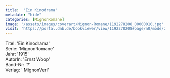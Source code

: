 ```yaml
---
title:  'Ein Kinodrama'
metadate: "hide"
categories: [MignonRomane]
image: '/assets/images/coverart/Mignon-Romane/1192278208_00000010.jpg'
visit: 'https://portal.dnb.de/bookviewer/view/1192278208#page/n0/mode/2up'
---
```

Titel: 'Ein Kinodrama' <br>
Serie: 'MignonRomane' <br>
Jahr: '1915' <br>
AutorIn: 'Ernst Woop' <br>
Band-Nr: '?' <br>
Verlag: ' MignonVerl'